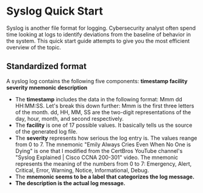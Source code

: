 <h1>Syslog Quick Start</h1>

Syslog is another file format for logging. Cybersecurity analyst often spend time looking at logs to identify deviations from the baseline of behavior in the system. This quick start guide attempts to give you the most efficient overview of the topic. 

<h2>Standardized format</h2>
A syslog log contains the following five components: 
<strong>timestamp facility severity mnemonic description</strong>

<ul>
  <li>The <strong>timestamp</strong> includes the data in the following format: Mmm dd HH:MM:SS. Let's break this down further: Mmm is the first 
    three letters of the month. dd, HH, MM, SS are the two-digit representations of the day, hour, month, and second respectively.</li> 
  <li>The <strong>facility</strong> is one of 17 possible values. It basically tells us the source of the generated log file.</li> 
  <li>The <strong>severity</strong> represents how serious the log entry is. The values reange from 0 to 7. The mnemonic "Emily Always Cries Even 
    When No One is Dying" is one that I modified from the CertBros YouTube channel's "Syslog Explained | Cisco CCNA 200-301" video. 
    The mnemonic represents the meaning of the numbers from 0 to 7: Emergency, Alert, Critical, Error, Warning, Notice, Informational, Debug.
    </li>
  <li>The <strong>mnemonic seems to be a label that categorizes the log message.</li> 
  <li>The <strong>description</strong> is the actual log message.</li> 
</ul>
